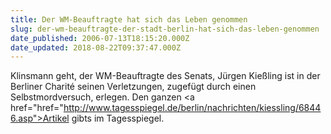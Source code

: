 ```yaml
---
title: Der WM-Beauftragte hat sich das Leben genommen
slug: der-wm-beauftragte-der-stadt-berlin-hat-sich-das-leben-genommen
date_published: 2006-07-13T18:15:20.000Z
date_updated: 2018-08-22T09:37:47.000Z
---
```


Klinsmann geht, der WM-Beauftragte des Senats, Jürgen Kießling ist in der Berliner Charité seinen Verletzungen, zugefügt durch einen Selbstmordversuch, erlegen. Den ganzen <a href="href="http://www.tagesspiegel.de/berlin/nachrichten/kiessling/68446.asp">Artikel gibts im Tagesspiegel.

